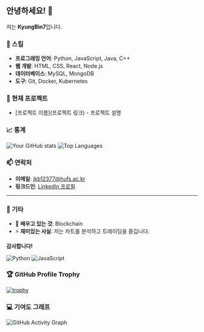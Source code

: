 ## 안녕하세요! 👋

저는 **KyungBin7**입니다.

### 🔧 스킬
- **프로그래밍 언어**: Python, JavaScript, Java, C++
- **웹 개발**: HTML, CSS, React, Node.js
- **데이터베이스**: MySQL, MongoDB
- **도구**: Git, Docker, Kubernetes

### 💼 현재 프로젝트
- [프로젝트 이름](프로젝트 링크) - 프로젝트 설명

### 📈 통계
![Your GitHub stats](https://github-readme-stats.vercel.app/api?username=KyunBin7&show_icons=true&theme=radical)
![Top Languages](https://github-readme-stats.vercel.app/api/top-langs/?username=KyungBin7&layout=compact&theme=radical)

### 📫 연락처
- **이메일**: jkb12377@hufs.ac.kr
- **링크드인**: [LinkedIn 프로필](https://www.linkedin.com/in/%EA%B2%BD%EB%B9%88-%EC%9E%A5-844169258?utm_source=share&utm_campaign=share_via&utm_content=profile&utm_medium=android_app)

---

### 🎨 기타
- 🌱 **배우고 있는 것**: Blockchain
- ⚡ **재미있는 사실**: 저는 차트를 분석하고 트레이딩을 즐깁니다.

**감사합니다!**

![Python](https://img.shields.io/badge/Python-3776AB?style=flat&logo=python&logoColor=white)
![JavaScript](https://img.shields.io/badge/JavaScript-F7DF1E?style=flat&logo=javascript&logoColor=black)

### 🏆 GitHub Profile Trophy
[![trophy](https://github-profile-trophy.vercel.app/?username=KyungBin7&theme=onedark)](https://github.com/ryo-ma/github-profile-trophy)

### 💻 기여도 그래프
![GitHub Activity Graph](https://activity-graph.herokuapp.com/graph?username=KyungBin7&theme=dracula)



